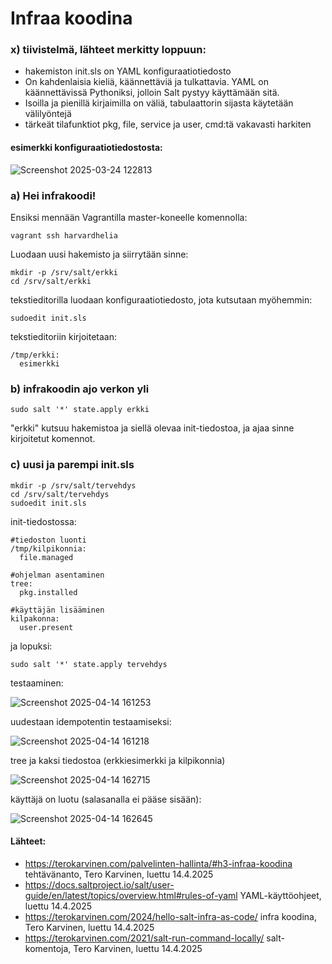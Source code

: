 # Infraa koodina

### x) tiivistelmä, lähteet merkitty loppuun:
- hakemiston init.sls on YAML konfiguraatiotiedosto
- On kahdenlaisia kieliä, käännettäviä ja tulkattavia. YAML on käännettävissä Pythoniksi, jolloin Salt pystyy käyttämään sitä.
- Isoilla ja pienillä kirjaimilla on väliä, tabulaattorin sijasta käytetään välilyöntejä
- tärkeät tilafunktiot pkg, file, service ja user, cmd:tä vakavasti harkiten



#### esimerkki konfiguraatiotiedostosta:
![Screenshot 2025-03-24 122813](https://github.com/user-attachments/assets/b71a2f64-871b-443d-9d73-34ece63bc07f)

### a) Hei infrakoodi!

Ensiksi mennään Vagrantilla master-koneelle komennolla:

	vagrant ssh harvardhelia
	
Luodaan uusi hakemisto ja siirrytään sinne:

	mkdir -p /srv/salt/erkki
	cd /srv/salt/erkki
	
tekstieditorilla luodaan konfiguraatiotiedosto, jota kutsutaan myöhemmin:

	sudoedit init.sls	

tekstieditoriin kirjoitetaan:

	/tmp/erkki:
	  esimerkki
 
### b) infrakoodin ajo verkon yli

	sudo salt '*' state.apply erkki
	
"erkki" kutsuu hakemistoa ja siellä olevaa init-tiedostoa, ja ajaa sinne kirjoitetut komennot.

### c) uusi ja parempi init.sls

	mkdir -p /srv/salt/tervehdys
	cd /srv/salt/tervehdys
	sudoedit init.sls
		
init-tiedostossa:

	#tiedoston luonti
	/tmp/kilpikonnia:
	  file.managed
	  
	#ohjelman asentaminen
	tree:
	  pkg.installed
	
	#käyttäjän lisääminen
	kilpakonna:
	  user.present
	
ja lopuksi: 

	sudo salt '*' state.apply tervehdys


testaaminen:

![Screenshot 2025-04-14 161253](https://github.com/user-attachments/assets/d5d3ae74-6f32-45c5-91a9-7b23a89de2b2)

uudestaan idempotentin testaamiseksi:

![Screenshot 2025-04-14 161218](https://github.com/user-attachments/assets/17ad2a60-c713-4e19-8f8e-ab2cffb6685e)

tree ja kaksi tiedostoa (erkkiesimerkki ja kilpikonnia)

![Screenshot 2025-04-14 162715](https://github.com/user-attachments/assets/95c53043-b17b-4313-bd6f-7a12e2de072a)

käyttäjä on luotu (salasanalla ei pääse sisään):

![Screenshot 2025-04-14 162645](https://github.com/user-attachments/assets/2d43bf29-a301-4145-b362-99817ccd924f)



#### Lähteet: 
- https://terokarvinen.com/palvelinten-hallinta/#h3-infraa-koodina tehtävänanto, Tero Karvinen, luettu 14.4.2025
- https://docs.saltproject.io/salt/user-guide/en/latest/topics/overview.html#rules-of-yaml YAML-käyttöohjeet, luettu 14.4.2025
- https://terokarvinen.com/2024/hello-salt-infra-as-code/ infra koodina, Tero Karvinen, luettu 14.4.2025
- https://terokarvinen.com/2021/salt-run-command-locally/ salt-komentoja, Tero Karvinen, luettu 14.4.2025
